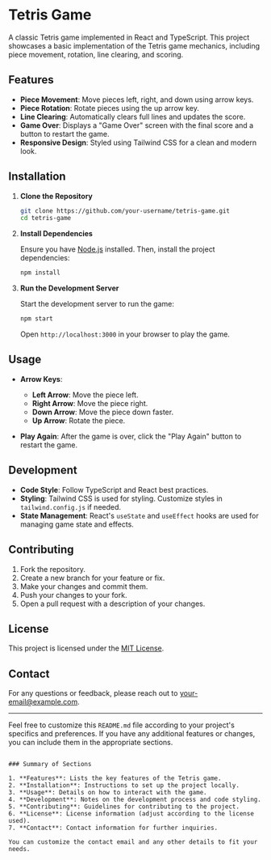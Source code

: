 # Tetris Game

A classic Tetris game implemented in React and TypeScript. This project showcases a basic implementation of the Tetris game mechanics, including piece movement, rotation, line clearing, and scoring. 

## Features

- **Piece Movement**: Move pieces left, right, and down using arrow keys.
- **Piece Rotation**: Rotate pieces using the up arrow key.
- **Line Clearing**: Automatically clears full lines and updates the score.
- **Game Over**: Displays a "Game Over" screen with the final score and a button to restart the game.
- **Responsive Design**: Styled using Tailwind CSS for a clean and modern look.

## Installation

1. **Clone the Repository**

   ```bash
   git clone https://github.com/your-username/tetris-game.git
   cd tetris-game
   ```

2. **Install Dependencies**

   Ensure you have [Node.js](https://nodejs.org/) installed. Then, install the project dependencies:

   ```bash
   npm install
   ```

3. **Run the Development Server**

   Start the development server to run the game:

   ```bash
   npm start
   ```

   Open `http://localhost:3000` in your browser to play the game.

## Usage

- **Arrow Keys**:
  - **Left Arrow**: Move the piece left.
  - **Right Arrow**: Move the piece right.
  - **Down Arrow**: Move the piece down faster.
  - **Up Arrow**: Rotate the piece.

- **Play Again**: After the game is over, click the "Play Again" button to restart the game.

## Development

- **Code Style**: Follow TypeScript and React best practices.
- **Styling**: Tailwind CSS is used for styling. Customize styles in `tailwind.config.js` if needed.
- **State Management**: React's `useState` and `useEffect` hooks are used for managing game state and effects.

## Contributing

1. Fork the repository.
2. Create a new branch for your feature or fix.
3. Make your changes and commit them.
4. Push your changes to your fork.
5. Open a pull request with a description of your changes.

## License

This project is licensed under the [MIT License](LICENSE).

## Contact

For any questions or feedback, please reach out to [your-email@example.com](mailto:your-email@example.com).

---

Feel free to customize this `README.md` file according to your project's specifics and preferences. If you have any additional features or changes, you can include them in the appropriate sections.
```

### Summary of Sections

1. **Features**: Lists the key features of the Tetris game.
2. **Installation**: Instructions to set up the project locally.
3. **Usage**: Details on how to interact with the game.
4. **Development**: Notes on the development process and code styling.
5. **Contributing**: Guidelines for contributing to the project.
6. **License**: License information (adjust according to the license used).
7. **Contact**: Contact information for further inquiries.

You can customize the contact email and any other details to fit your needs.